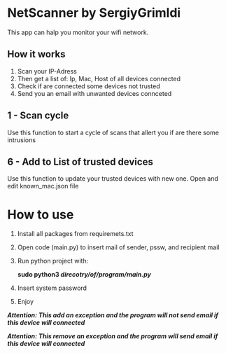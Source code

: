 # NetScanner by SergiyGrimldi

This app can halp you monitor your wifi network.


## How it works

1. Scan your IP-Adress
2. Then get a list of: Ip, Mac, Host of all devices connected
3. Check if are connected some devices not trusted
4. Send you an email with unwanted devices connceted

## 1 - Scan cycle

Use this function to start a cycle of scans that allert you if are there some intrusions

## 6 - Add to List of trusted devices
Use this function to update your trusted devices with new one. Open and edit known_mac.json file


# **How to use**

1. Install all packages from requiremets.txt
2. Open code (main.py) to insert mail of sender, pssw, and recipient mail
3. Run python project with:
        
     **sudo python3 _direcotry/of/program/main.py_**

3. Insert system password
4. Enjoy






**_Attention: This add an exception and the program will not send email if this device will connected_**

**_Attention: This remove an exception and the program will send email if this device will connected_**

